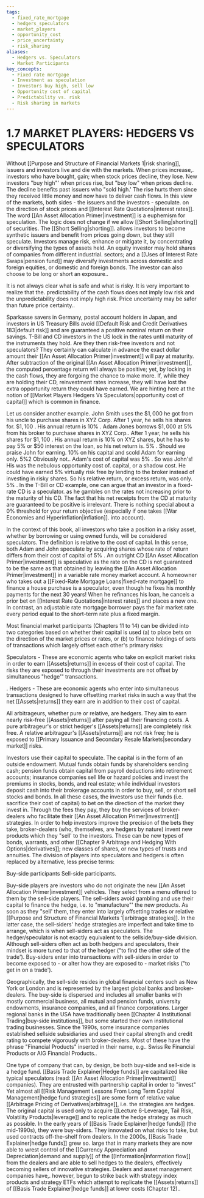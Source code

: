 ```yaml
---
tags:
  - fixed_rate_mortgage
  - hedgers_speculators
  - market_players
  - opportunity_cost
  - price_uncertainty
  - risk_sharing
aliases:
  - Hedgers vs. Speculators
  - Market Participants
key_concepts:
  - Fixed rate mortgage
  - Investment as speculation
  - Investors buy high, sell low
  - Opportunity cost of capital
  - Predictability vs. risk
  - Risk sharing in markets
---
```


# 1.7 MARKET PLAYERS: HEDGERS VS SPECULATORS  

Without [[Purpose and Structure of Financial Markets 1|risk sharing]], issuers and investors live and die with the markets. When prices increase,. investors who have bought, gain; when stock prices decline, they lose. New investors "buy high"' when prices rise, but "buy low" when prices decline. The decline benefits past issuers who "sold high.' The rise hurts them since they received little money and now have to deliver cash flows. In this view of the markets, both sides - the issuers and the investors - speculate. on the direction of stock prices and [[Interest Rate Quotations|interest rates]]. The word [[An Asset Allocation Primer|investment]] is a euphemism for speculation. The logic does not change if we allow [[Short Selling|shorting]] of securities. The [[Short Selling|shorting]]. allows investors to become synthetic issuers and benefit from prices going down, but they still speculate. Investors manage risk, enhance or mitigate it, by concentrating or diversifying the types of assets held. An equity investor may hold shares of companies from different industrial. sectors; and a [[Uses of Interest Rate Swaps|pension fund]] may diversify investments across domestic and foreign equities, or domestic and foreign bonds. The investor can also choose to be long or short an exposure..  

It is not always clear what is safe and what is risky. It is very important to realize that the. predictability of the cash flows does not imply low risk and the unpredictability does not imply high risk. Price uncertainty may be safer than future price certainty..  

Sparkasse savers in Germany, postal account holders in Japan, and investors in US Treasury Bills avoid [[Default Risk and Credit Derivatives 183|default risk]] and are guaranteed a positive nominal return on their savings. T-Bill and CD investors in the US lock in the rates until maturity of the instruments they hold. Are they then risk-free investors and not speculators? They certainly can calculate in advance the exact dollar amount their [[An Asset Allocation Primer|investment]] will pay at maturity. After subtraction of the original [[An Asset Allocation Primer|investment]], the computed percentage return will always be positive; yet, by locking in the cash flows, they are forgoing the chance to make more. If, while they are holding their CD, reinvestment rates increase, they will have lost the extra opportunity return they could have earned. We are hinting here at the notion of [[Market Players Hedgers Vs Speculators|opportunity cost of capital]] which is common in finance.  

Let us consider another example. John Smith uses the $\$1,000$ he got from his uncle to purchase shares in XYZ Corp. After 1 year, he sells his shares for. $\$1,100$ . His annual return is $10\%$ . Adam Jones borrows $\$1,000$ at $5\%$ from his broker to purchase shares in XYZ Corp.. After 1 year, he sells his shares for $\$1,100$ . His annual return is $10\%$ on XYZ shares, but he has to pay $5\%$ or $\$50$ interest on the loan, so his net return is. $5\%$ . Should we praise John for earning. $10\%$ on his capital and scold Adam for earning only. $5\%2$ Obviously not.. Adam's cost of capital was $5\%$ . So was John's! His was the nebulous opportunity cost of. capital, or a shadow cost. He could have earned $5\%$ virtually risk free by lending to the broker instead of investing in risky shares. So his relative return, or excess return, was only. $5\%$ . In the T-Bill or CD example, one can argue that an investor in a fixed-rate CD is a speculator. as he gambles on the rates not increasing prior to the maturity of his CD. The fact that his net receipts from the CD at maturity are guaranteed to be positive is irrelevant. There is nothing special about a $0\%$ threshold for your return objective (especially if one takes [[War Economies and Hyperinflation|inflation]]. into account).  

In the context of this book, all investors who take a position in a risky asset, whether by borrowing or using owned funds, will be considered speculators. The definition is relative to the cost of capital. In this sense, both Adam and John speculate by acquiring shares whose rate of return differs from their cost of capital of $5\%$ . An outright CD [[An Asset Allocation Primer|investment]] is speculative as the rate on the CD is not guaranteed to be the same as that obtained by leaving the [[An Asset Allocation Primer|investment]] in a variable rate money market account. A homeowner who takes out a [[Fixed-Rate Mortgage Loans|fixed-rate mortgage]] to finance a house purchase is a speculator, even though he fixes his monthly payments for the next 30 years! When he refinances his loan, he cancels a prior bet on [[Interest Rate Quotations|interest rates]] and places a new one. In contrast, an adjustable rate mortgage borrower pays the fair market rate every period equal to the short-term rate plus a fixed margin.  

Most financial market participants (Chapters 11 to 14) can be divided into two categories based on whether their capital is used (a) to place bets on the direction of the market prices or rates, or (b) to finance holdings of sets of transactions which largely offset each other's primary risks:  

Speculators - These are economic agents who take on explicit market risks in order to earn [[Assets|returns]] in excess of their cost of capital. The risks they are exposed to through their investments are not offset by simultaneous "hedge'" transactions.  

. Hedgers - These are economic agents who enter into simultaneous transactions designed to have offsetting market risks in such a way that the net [[Assets|returns]] they earn are in addition to their cost of capital.  

All arbitrageurs, whether pure or relative, are hedgers. They aim to earn nearly risk-free [[Assets|returns]] after paying all their financing costs. A pure arbitrageur's or strict hedger's [[Assets|returns]] are completely risk free. A relative arbitrageur's [[Assets|returns]] are not risk free; he is exposed to [[Primary Issuance and Secondary Resale Markets|secondary market]] risks.  

Investors use their capital to speculate. The capital is in the form of an outside endowment. Mutual funds obtain funds by shareholders sending cash; pension funds obtain capital from payroll deductions into retirement accounts; insurance companies sell life or hazard policies and invest the premiums in stocks, bonds, and real estate; while individual investors deposit cash into their brokerage accounts in order to buy, sell, or short sell stocks and bonds. In all these cases, the investors use their funds (i.e. sacrifice their cost of capital) to bet on the direction of the market they invest in. Through the fees they pay, they buy the services of broker-dealers who facilitate their [[An Asset Allocation Primer|investment]] strategies. In order to help investors improve the precision of the bets they take, broker-dealers (who, themselves, are hedgers by nature) invent new products which they "sell' to the investors. These can be new types of bonds, warrants, and other [[Chapter 9 Arbitrage and Hedging With Options|derivatives]]; new classes of shares, or new types of trusts and annuities. The division of players into speculators and hedgers is often replaced by alternative, less precise terms:  

Buy-side participants Sell-side participants.  

Buy-side players are investors who do not originate the new [[An Asset Allocation Primer|investment]] vehicles. They select from a menu offered to them by the sell-side players. The sell-siders avoid gambling and use their capital to finance the hedge, i.e. to "manufacture"' the new products. As soon as they "sell' them, they enter into largely offsetting trades or relative [[Purpose and Structure of Financial Markets 1|arbitrage strategies]]. In the latter case, the sell-siders' hedge strategies are imperfect and take time to arrange, which is when sell-siders act as speculators. The hedger/speculator is not exactly equivalent to the sellside/buy-side division. Although sell-siders often act as both hedgers and speculators, their mindset is more tuned to that of the hedger ("to find the other side of the trade'). Buy-siders enter into transactions with sell-siders in order to become exposed to - or alter how they are exposed to - market risks ("to get in on a trade').  

Geographically, the sell-side resides in global financial centers such as New York or London and is represented by the largest global banks and broker-dealers. The buy-side is dispersed and includes all smaller banks with mostly commercial business, all mutual and pension funds, university endowments, insurance companies, and all finance corporations. Larger regional banks in the USA have traditionally been [[Chapter 4 Institutional Trading|buy-side institutions]], but some started their own institutional trading businesses. Since the 1990s, some insurance companies established sellside subsidiaries and used their capital strength and credit rating to compete vigorously with broker-dealers. Most of these have the phrase "Financial Products" inserted in their name, e.g.. Swiss Re Financial Products or AIG Financial Products..  

One type of company that can, by design, be both buy-side and sell-side is a hedge fund. [[Basis Trade Explainer|Hedge funds]] are capitalized like typical speculators (read: [[An Asset Allocation Primer|investment]] companies). They are entrusted with partnership capital in order to "invest" Yet almost all [[Risk Management Lessons From Long Term Capital Management|hedge fund strategies]] are some form of relative value [[Arbitrage Pricing of Derivatives|arbitrage]], i.e. the strategies are hedges. The original capital is used only to acquire [[Lecture 6-Leverage, Tail Risk, Volatility Products|leverage]] and to replicate the hedge strategy as much as possible. In the early years of [[Basis Trade Explainer|hedge funds]] (the mid-1990s), they were buy-siders. They innovated on what risks to take, but used contracts off-the-shelf from dealers. In the 2000s, [[Basis Trade Explainer|hedge funds]] grew so. large that in many markets they are now able to wrest control of the [[Currency Appreciation and Depreciation|demand and supply]] of the [[Information|information flow]] from the dealers and are able to sell hedges to the dealers, effectively becoming sellers of innovative strategies. Dealers and asset management companies have,. however, begun to strike back with strategy index products and strategy ETFs which attempt to replicate the [[Assets|returns]] of [[Basis Trade Explainer|hedge funds]] at lower costs (Chapter 12)..  